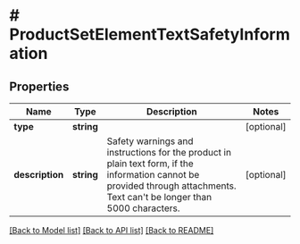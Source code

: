 # # ProductSetElementTextSafetyInformation

## Properties

Name | Type | Description | Notes
------------ | ------------- | ------------- | -------------
**type** | **string** |  | [optional]
**description** | **string** | Safety warnings and instructions for the product in plain text form, if the information cannot be provided through attachments. Text can&#39;t be longer than 5000 characters. | [optional]

[[Back to Model list]](../../README.md#models) [[Back to API list]](../../README.md#endpoints) [[Back to README]](../../README.md)
